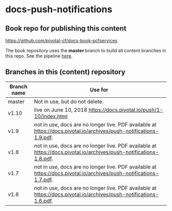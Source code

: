 # docs-push-notifications

## Book repo for publishing this content

https://github.com/pivotal-cf/docs-book-pcfservices

The book repository uses the **master** branch to build all content branches in this repo. See the pipeline [here](https://concourse.run.pivotal.io/teams/cf-docs/pipelines/cf-current?groups=pcfservices).

## Branches in this (content) repository


| Branch name     | Use for|
|-----------------| ------|
| master       | Not in use, but do not delete. |
| v1.10        | live on June 10, 2018 https://docs.pivotal.io/push/1-10/index.html | 
| v1.9         | not in use, docs are no longer live. PDF available at https://docs.pivotal.io/archives/push-notifications-1.9.pdf.|
| v1.8         | not in use, docs are no longer live. PDF available at https://docs.pivotal.io/archives/push-notifications-1.8.pdf.|
| v1.7         | not in use, docs are no longer live. PDF available at https://docs.pivotal.io/archives/push-notifications-1.7.pdf.|
| v1.6         | not in use, docs are no longer live. PDF available at https://docs.pivotal.io/archives/push-notifications-1.6.pdf. |
